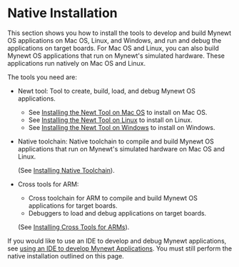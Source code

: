 # Native Installation 

This section shows you how to install the tools to develop and build Mynewt OS applications on Mac OS, Linux, and Windows, and run and debug the applications on target boards.   For Mac OS and Linux, you can also build Mynewt OS applications that run on Mynewt's simulated hardware. These applications run natively on Mac OS and Linux. 

The tools you need are:

* Newt tool: Tool to create, build, load, and debug Mynewt OS applications.

    * See [Installing the Newt Tool on Mac OS](/newt/install/newt_mac.md) to install on Mac OS.
    * See [Installing the Newt Tool on Linux](/newt/install/newt_linux.md) to install on Linux.
    * See [Installing the Newt Tool on Windows](/newt/install/newt_windows.md) to install on Windows. 
	


* Native toolchain:  Native toolchain to compile and build Mynewt OS applications that run on Mynewt's simulated hardware on Mac OS and Linux.   
	
	(See [Installing Native Toolchain](/os/get_started/native_tools.md)).  

* Cross tools for ARM:  
    * Cross toolchain for ARM to compile and build Mynewt OS applications for target boards.
    * Debuggers to load and debug applications on target boards. 
	
	(See [Installing Cross Tools for ARMs](/os/get_started/cross_tools.md)).


If you would like to use an IDE to develop and debug Mynewt applications, see [using an IDE to develop Mynewt Applications](/faq/ide.md).  You must still perform the native installation outlined on this page.
